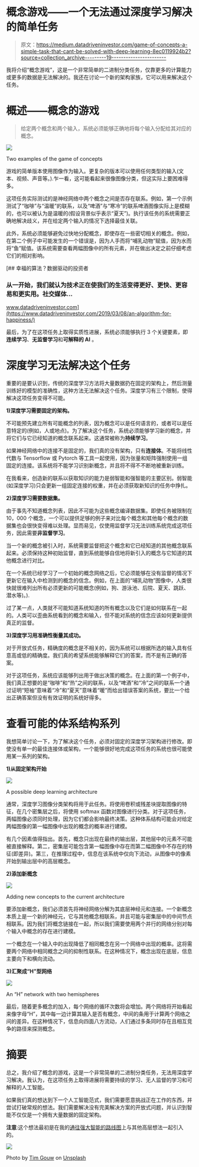 # 概念游戏——一个无法通过深度学习解决的简单任务

> 原文：<https://medium.datadriveninvestor.com/game-of-concepts-a-simple-task-that-cant-be-solved-with-deep-learning-8ec0119924b2?source=collection_archive---------19----------------------->

我将介绍“概念游戏”，这是一个非常简单的二进制分类任务，仅靠更多的计算能力或更多的数据是无法解决的。我还在讨论一个新的架构家族，它可以用来解决这个任务。

# 概述——概念的游戏

> 给定两个概念和两个输入，系统必须能够正确地将每个输入分配给其对应的概念。

![](img/9ce18ed653b98aa27a66a464c39f37d0.png)

Two examples of the game of concepts

游戏的简单版本使用图像作为输入。更复杂的版本可以使用任何类型的输入(文本、视频、声音等。).乍一看，这可能看起来很像图像分类，但这实际上要困难得多。

这项任务实际测试的是神经网络中两个概念之间是否存在联系。例如，第一个示例测试了“咖啡”与“温暖”的联系，以及“啤酒”与“寒冷”的联系啤酒图像实际上是模糊的，也可以被认为是温暖的(假设背景似乎表示“夏天”)。执行该任务的系统需要正确地解决歧义，并在给定两个输入的情况下选择最佳关联。

此外，系统必须能够避免过快地分配概念，即使存在一些密切相关的概念。例如，在第二个例子中可能发生的一个错误是，因为人手而将“哺乳动物”赋值，因为水而将“鱼”赋值。该系统需要查看两幅图像中的所有元素，并在做出决定之前仔细考虑它们的相对影响。

[](https://www.datadriveninvestor.com/2019/03/08/an-algorithm-for-happiness/) [## 幸福的算法？数据驱动的投资者

### 从一开始，我们就认为技术正在使我们的生活变得更好、更快、更容易和更实用。社交媒体…

www.datadriveninvestor.com](https://www.datadriveninvestor.com/2019/03/08/an-algorithm-for-happiness/) 

最后，为了在这项任务上取得实质性进展，系统必须能够执行 3 个关键要素，即**连续学习**、**无监督学习**和**可解释的 AI** 。

# 深度学习无法解决这个任务

重要的是要认识到，传统的深度学习方法将大量数据扔在固定的架构上，然后测量训练好的模型的准确性，这种方法无法解决这个任务。深度学习有三个限制，使得解决这项任务变得不可能。

**1)深度学习需要固定的架构。**

不可能预先建立所有可能概念的列表，因为概念可以是任何语言的，或者可以是任意特定的(例如，人或地点)。为了解决这个任务，系统必须能够学习新的概念，并将它们与它已经知道的概念联系起来。这通常被称为**持续学习**。

如果神经网络中的连接不是固定的，我们真的没有架构，只有**连接体**。不能将线性代数与 Tensorflow 或 Pytorch 等工具一起使用，因为张量和矩阵强制使用一组固定的连接。该系统将不能学习识别新概念，并且将不得不不断地被重新训练。

在我看来，创造新的联系以获取知识的能力是弱智能和强智能的主要区别。弱智能(如深度学习)只会更新一组固定连接的权重，并在必须获取新知识的任务中挣扎。

**2)深度学习需要数据集。**

由于事先不知道概念列表，因此不可能为这些概念编译数据集。即使任务被限制在 10，000 个概念，一个可以提供足够的例子来对比每个概念和其他每个概念的数据集也会很快变得难以处理。显而易见，仅使用监督学习无法训练系统完成这项任务，因此需要**非监督学习**。

当一个新的概念被引入时，系统需要监督把这个概念和它已经知道的其他概念联系起来。必须保持这种初始监督，直到系统能够自信地将新引入的概念与它知道的其他概念进行对比。

在一个系统已经学习了一个初始的概念网络之后，它必须能够在没有监督的情况下更新它在输入中检测到的概念的信念。例如，在上面的“哺乳动物”图像中，人类很快就很难列出所有必须更新的可能概念(例如，狗、游泳池、后院、夏天、跳跃、潜水等)。).

过了某一点，人类就不可能知道系统知道的所有概念以及它们是如何联系在一起的。人类可以歪曲系统看到的概念和输入，但不能对系统的信念应该如何更新提供真正的监督。

**3)深度学习用准确性衡量其成功。**

对于开放式任务，精确度的概念是不相关的，因为系统可以根据所选的输入具有任意高或低的精确度。我们真的希望系统能够解释它们的答案，而不是有正确的答案。

对于这项任务，系统应该能够列出用于做出决策的概念。在上面的第一个例子中，我们真正想要的是“咖啡”和“热”之间的联系，以及“啤酒”和“冷”之间的联系一个通过证明“短袖”意味着“冷”和“夏天”意味着“暖”而给出错误答案的系统，要比一个给出正确答案但没有有效证明的系统好得多。

# 查看可能的体系结构系列

我想简单讨论一下，为了解决这个任务，必须对固定的深度学习架构进行修改。即使没有单一的最佳连接体或架构，一个能够很好地完成这项任务的系统也很可能使用某一系列的架构。

**1)从固定架构开始**

![](img/b83e75d1289e7eef309685af4fbfc9da.png)

A possible deep learning architecture

通常，深度学习图像分类架构将用于此任务。将使用卷积或残差块提取图像的特征，在几个密集层之后，将使用 softmax 函数对图像进行分类。对于这项任务，两幅图像必须同时处理，因为它们都会影响最终决策。这种体系结构可能会对给定两幅图像的第一幅图像中出现的概念的概率进行建模。

有几个因素值得指出。首先，概念只出现在最终的输出层，其他层中的元素不可能被直接解释。第二，密集层可能包含第一幅图像中存在而第二幅图像中不存在的特征(即差异)。第三，在推理过程中，信息在该系统中仅向下流动，从图像中的像素开始到输出层中的高层概念。

**2)添加新概念**

![](img/c1e9e2a8f26b3e1e3c63fad41a3c0b2a.png)

Adding new concepts to the current architecture

要添加新概念，我们必须首先将神经网络分解为其底层神经元和连接。一个新概念本质上是一个新的神经元，它与其他概念相联系，并且可能与密集层中的中间节点相联系。因为我们将概念链接在一起，所以我们需要使用两个并行的网络分别对每个输入中概念的存在进行建模。

一个概念在一个输入中的出现降低了相同概念在另一个网络中出现的概率。这将需要两个网络中相同概念之间的抑制性联系。在这种情况下，概念出现在底层，信息主要向下和横向流动。

**3)汇聚成“H”型网络**

![](img/329b9ae97126ab5b97ae01ed4c34bbaa.png)

An “H” network with two hemispheres

最后，随着更多概念的加入，每个网络的循环次数将会增加。两个网络将开始看起来像字母“H”，其中每一边计算其输入是否有概念，中间的条用于计算两个网络之间的差异。在这种情况下，信息向四面八方流动，人们通过多条同时存在且相互竞争的路径来探测概念。

# 摘要

总之，我介绍了概念的游戏，这是一个非常简单的二进制分类任务，无法用深度学习解决。我认为，在这项任务上取得进展将需要持续的学习、无人监督的学习和可解释的人工智能。

如果我们真的想达到下一个人工智能范式，我们需要愿意挑战正在工作的东西，并尝试打破常规的想法。我们需要解决没有完美解决方案的开放式问题，并认识到智能不仅仅是一个拥有大量数据的固定架构。

**注意**:这个想法最初是在我的[通往强大智能的路线图](https://arxiv.org/pdf/2002.09044.pdf)上与其他高层想法一起引入的。

![](img/12ce8679018b42c8ea0c450695f5c3a7.png)

Photo by [Tim Gouw](https://unsplash.com/@punttim?utm_source=medium&utm_medium=referral) on [Unsplash](https://unsplash.com?utm_source=medium&utm_medium=referral)
